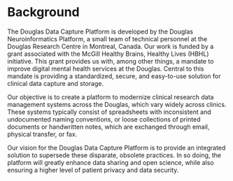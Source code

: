 # Background

The Douglas Data Capture Platform is developed by the Douglas Neuroinformatics Platform, a small team of technical personnel at the Douglas Research Centre in Montreal, Canada. Our work is funded by a grant associated with the McGill Healthy Brains, Healthy Lives (HBHL) initiative. This grant provides us with, among other things, a mandate to improve digital mental health services at the Douglas. Central to this mandate is providing a standardized, secure, and easy-to-use solution for clinical data capture and storage. 

Our objective is to create a platform to modernize clinical research data management systems across the Douglas, which vary widely across clinics. These systems typically consist of spreadsheets with inconsistent and undocumented naming conventions, or loose collections of printed documents or handwritten notes, which are exchanged through email, physical transfer, or fax. 

Our vision for the Douglas Data Capture Platform is to provide an integrated solution to supersede these disparate, obsolete practices. In so doing, the platform will greatly enhance data sharing and open science, while also ensuring a higher level of patient privacy and data security.